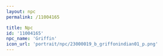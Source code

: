 ```yaml
---
layout: npc
permalink: /11004165

title: Npc
id: '11004165'
npc_name: 'Griffin'
icon_url: 'portrait/npc/23000019_b_griffonindian01_p.png'
---
```

